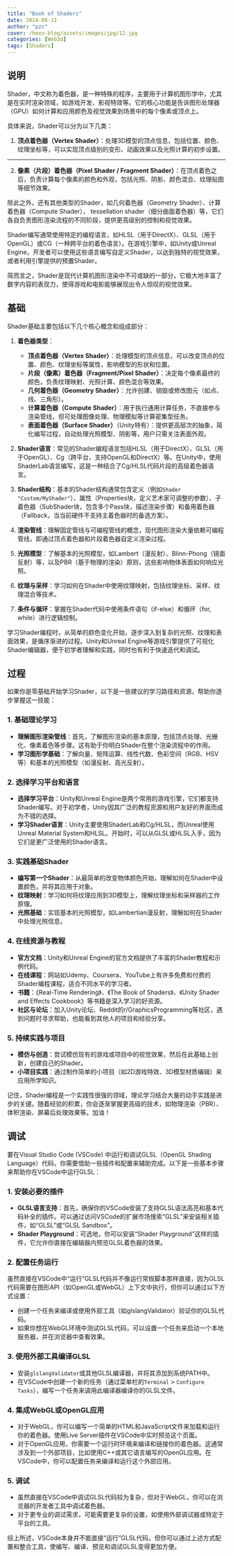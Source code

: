 ```yaml
---
title: "Book of Shaders"
date: 2024-06-11
author: "pzc"
cover: /hexo-blog/assets/images/jpg/12.jpg
categories: [Web3d]
tags: [Shaders]
---
```

## 说明
Shader，中文称为着色器，是一种特殊的程序，主要用于计算机图形学中，尤其是在实时渲染领域，如游戏开发、影视特效等。它的核心功能是告诉图形处理器（GPU）如何计算和应用颜色及视觉效果到场景中的每个像素或顶点上。

具体来说，Shader可以分为以下几类：

1. **顶点着色器（Vertex Shader）**：处理3D模型的顶点信息，包括位置、颜色、纹理坐标等，可以实现顶点级别的变形、动画效果以及光照计算的初步设置。
****
2. **像素（片段）着色器（Pixel Shader / Fragment Shader）**：在顶点着色之后，负责计算每个像素的颜色和外观，包括光照、阴影、颜色混合、纹理贴图等细节效果。

除此之外，还有其他类型的Shader，如几何着色器（Geometry Shader）、计算着色器（Compute Shader）、 tessellation shader（细分曲面着色器）等，它们各自负责图形渲染流程的不同阶段，提供更高级别的控制和视觉效果。

Shader编写通常使用特定的编程语言，如HLSL（用于DirectX）、GLSL（用于OpenGL）或CG（一种跨平台的着色语言）。在游戏引擎中，如Unity或Unreal Engine，开发者可以使用这些语言编写自定义Shader，以达到独特的视觉效果，或者利用引擎提供的预置Shader。

简而言之，Shader是现代计算机图形渲染中不可或缺的一部分，它极大地丰富了数字内容的表现力，使得游戏和电影能够展现出令人惊叹的视觉效果。

## 基础
Shader基础主要包括以下几个核心概念和组成部分：

1. **着色器类型**：
   - **顶点着色器（Vertex Shader）**：处理模型的顶点信息，可以改变顶点的位置、颜色、纹理坐标等属性，影响模型的形状和位置。
   - **片段（像素）着色器（Fragment/Pixel Shader）**：决定每个像素最终的颜色，负责纹理映射、光照计算、颜色混合等效果。
   - **几何着色器（Geometry Shader）**：允许创建、销毁或修改图元（如点、线、三角形）。
   - **计算着色器（Compute Shader）**：用于执行通用计算任务，不直接参与渲染管线，但可处理图像处理、物理模拟等计算密集型任务。
   - **表面着色器（Surface Shader）**（Unity特有）：提供更高层次的抽象，简化编写过程，自动处理光照模型、阴影等，用户只需关注表面外观。

2. **Shader语言**：常见的Shader编程语言包括HLSL（用于DirectX）、GLSL（用于OpenGL）、Cg（跨平台，支持OpenGL和DirectX）等。在Unity中，使用ShaderLab语言编写，这是一种结合了Cg/HLSL代码片段的高级着色器语言。

3. **Shader结构**：基本的Shader结构通常包含定义（例如`Shader "Custom/MyShader"`）、属性（Properties块，定义艺术家可调整的参数）、子着色器（SubShader块，包含多个Pass块，描述渲染步骤）和备用着色器（Fallback，当当前硬件不支持主着色器时的备选方案）。

4. **渲染管线**：理解固定管线与可编程管线的概念，现代图形渲染大量依赖可编程管线，即通过顶点着色器和片段着色器自定义渲染过程。

5. **光照模型**：了解基本的光照模型，如Lambert（漫反射）、Blinn-Phong（镜面反射）等，以及PBR（基于物理的渲染）原则，这些影响物体表面如何响应光照。

6. **纹理与采样**：学习如何在Shader中使用纹理映射，包括纹理坐标、采样、纹理混合等技术。

7. **条件与循环**：掌握在Shader代码中使用条件语句（if-else）和循环（for, while）进行逻辑控制。

学习Shader编程时，从简单的颜色变化开始，逐步深入到复杂的光照、纹理和表面效果，是循序渐进的过程。Unity和Unreal Engine等游戏引擎提供了可视化Shader编辑器，便于初学者理解和实践，同时也有利于快速迭代和调试。

## 过程
如果你是零基础开始学习Shader，以下是一些建议的学习路径和资源，帮助你逐步掌握这一技能：

### 1. 基础理论学习
- **理解图形渲染管线**：首先，了解图形渲染的基本原理，包括顶点处理、光栅化、像素着色等步骤。这有助于你明白Shader在整个渲染流程中的作用。
- **学习图形学基础**：了解向量、矩阵运算、线性代数、色彩空间（RGB、HSV等）和基本的光照模型（如漫反射、高光反射）。

### 2. 选择学习平台和语言
- **选择学习平台**：Unity和Unreal Engine是两个常用的游戏引擎，它们都支持Shader编写。对于初学者，Unity因其广泛的教程资源和用户友好的界面而成为不错的选择。
- **学习Shader语言**：Unity主要使用ShaderLab和Cg/HLSL，而Unreal使用Unreal Material System和HLSL。开始时，可以从GLSL或HLSL入手，因为它们是更广泛使用的Shader语言。

### 3. 实践基础Shader
- **编写第一个Shader**：从最简单的改变物体颜色开始，理解如何在Shader中设置颜色，并将其应用于对象。
- **纹理映射**：学习如何将纹理应用到3D模型上，理解纹理坐标和采样器的工作原理。
- **光照基础**：实现基本的光照模型，如Lambertian漫反射，理解如何在Shader中处理光照信息。

### 4. 在线资源与教程
- **官方文档**：Unity和Unreal Engine的官方文档提供了丰富的Shader教程和示例代码。
- **在线课程**：网站如Udemy、Coursera、YouTube上有许多免费和付费的Shader编程课程，适合不同水平的学习者。
- **书籍**：《Real-Time Rendering》、《The Book of Shaders》、《Unity Shader and Effects Cookbook》等书籍是深入学习的好资源。
- **社区与论坛**：加入Unity论坛、Reddit的r/GraphicsProgramming等社区，遇到问题时寻求帮助，也能看到其他人的项目和经验分享。

### 5. 持续实践与项目
- **模仿与创造**：尝试模仿现有的游戏或项目中的视觉效果，然后在此基础上创新，创建自己的Shader。
- **小项目实践**：通过制作简单的小项目（如2D游戏特效、3D模型材质编辑）来应用所学知识。

记住，Shader编程是一个实践性很强的领域，理论学习结合大量的动手实践是进步的关键。随着经验的积累，你会逐渐掌握更高级的技术，如物理渲染（PBR）、体积渲染、屏幕后处理效果等。加油！

## 调试
要在Visual Studio Code (VSCode) 中运行和调试GLSL（OpenGL Shading Language）代码，你需要借助一些插件和配置来辅助完成。以下是一些基本步骤来帮助你在VSCode中运行GLSL：

### 1. 安装必要的插件
- **GLSL语言支持**：首先，确保你的VSCode安装了支持GLSL语法高亮和基本代码补全的插件。可以通过访问VSCode的扩展市场搜索“GLSL”来安装相关插件，如“GLSL”或“GLSL Sandbox”。
- **Shader Playground**：可选地，你可以安装“Shader Playground”这样的插件，它允许你直接在编辑器内预览GLSL着色器的效果。

### 2. 配置任务运行
虽然直接在VSCode中“运行”GLSL代码并不像运行常规脚本那样直接，因为GLSL代码需要在图形API（如OpenGL或WebGL）上下文中执行，但你可以通过以下方式设置：

- 创建一个任务来编译或使用外部工具（如glslangValidator）验证你的GLSL代码。
- 如果你想在WebGL环境中测试GLSL代码，可以设置一个任务来启动一个本地服务器，并在浏览器中查看效果。

### 3. 使用外部工具编译GLSL
- 安装`glslangValidator`或其他GLSL编译器，并将其添加到系统PATH中。
- 在VSCode中创建一个新的任务（通过菜单栏的`Terminal` > `Configure Tasks`），编写一个任务来调用此编译器编译你的GLSL文件。

### 4. 集成WebGL或OpenGL应用
- 对于WebGL，你可以编写一个简单的HTML和JavaScript文件来加载和运行你的着色器。使用Live Server插件在VSCode中实时预览这个页面。
- 对于OpenGL应用，你需要一个运行时环境来编译和链接你的着色器。这通常涉及到一个外部项目，比如使用C++或其它语言编写的OpenGL应用。在VSCode中，你可以配置任务来编译和运行这个外部应用。

### 5. 调试
- 虽然直接在VSCode中调试GLSL代码较为复杂，但对于WebGL，你可以在浏览器的开发者工具中调试着色器。
- 对于更专业的调试需求，可能需要更复杂的设置，如使用外部调试器或特定于平台的工具。

综上所述，VSCode本身并不能直接“运行”GLSL代码，但你可以通过上述方式配置和整合工具，使编写、编译、预览和调试GLSL变得更加方便。
